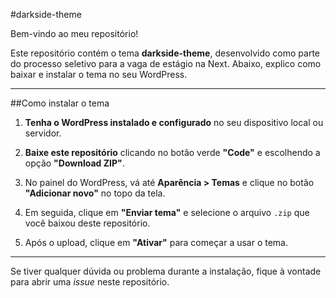 #darkside-theme

Bem-vindo ao meu repositório!

Este repositório contém o tema **darkside-theme**, desenvolvido como parte do processo seletivo para a vaga de estágio na Next. Abaixo, explico como baixar e instalar o tema no seu WordPress.

---

##Como instalar o tema

1. **Tenha o WordPress instalado e configurado** no seu dispositivo local ou servidor.

2. **Baixe este repositório** clicando no botão verde **"Code"** e escolhendo a opção **"Download ZIP"**.

3. No painel do WordPress, vá até **Aparência > Temas** e clique no botão **"Adicionar novo"** no topo da tela.

4. Em seguida, clique em **"Enviar tema"** e selecione o arquivo `.zip` que você baixou deste repositório.

5. Após o upload, clique em **"Ativar"** para começar a usar o tema.

---

Se tiver qualquer dúvida ou problema durante a instalação, fique à vontade para abrir uma *issue* neste repositório.
